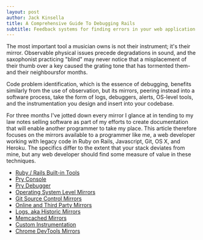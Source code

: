 ```yaml
---
layout: post
author: Jack Kinsella
title: A Comprehensive Guide To Debugging Rails
subtitle: Feedback systems for finding errors in your web application
---
```


The most important tool a musician owns is not their instrument; it's their mirror. Observable physical issues precede degradations in sound, and the saxophonist practicing "blind" may never notice that a misplacement of their thumb over a key caused the grating tone that has tormented them-and their neighboursfor months.

Code problem identification, which is the essence of debugging, benefits similarly from the use of observation, but its mirrors, peering instead into a software process, take the form of logs, debuggers, alerts, OS-level tools, and the instrumentation you design and insert into your codebase.

For three months I've jotted down every mirror I glance at in tending to my law notes selling software as part of my efforts to create documentation that will enable another programmer to take my place. This article therefore focuses on the mirrors available to a programmer like me, a web developer working with legacy code in Ruby on Rails, Javascript, Git, OS X, and Heroku. The specifics differ to the extent that your stack deviates from mine, but any web developer should find some measure of value in these techniques.


- [ Ruby / Rails Built-in Tools](http://localhost:4000/2014/06/06/debugging-rails-with-built-in-tools.html)
- [ Pry Console ](http://localhost:4000/2014/06/06/debugginging-rails-with-pry-console.html)
- [ Pry Debugger ](http://localhost:4000/2014/06/06/debugging-rails-with-pry-debugger.html)
- [ Operating System Level Mirrors ](http://localhost:4000/2014/06/06/debugging-rails-with-operating-system-tools.html)
- [ Git Source Control Mirrors ](http://localhost:4000/2014/06/06/debugging-rails-with-git.html)
- [ Online and Third Party Mirrors ](http://localhost:4000/2014/06/06/debugging-rails-with-online-or-third-party-tools.html)
- [ Logs, aka Historic Mirrors ](http://localhost:4000/2014/06/06/debugging-rails-with-logs.html)
- [ Memcached Mirrors ](http://localhost:4000/2014/06/06/debugging-rails-with-memcached.html)
- [ Custom Instrumentation](http://localhost:4000/2014/06/06/debugging-rails-with-custom-instrumentation.html)
- [ Chrome DevTools Mirrors ](http://localhost:4000/2014/06/06/debugging-rails-with-chrome-devtools.html)
